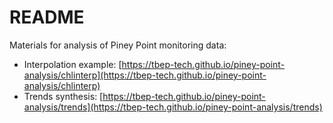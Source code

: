 # README

Materials for analysis of Piney Point monitoring data: 

* Interpolation example: [https://tbep-tech.github.io/piney-point-analysis/chlinterp](https://tbep-tech.github.io/piney-point-analysis/chlinterp)
* Trends synthesis: [https://tbep-tech.github.io/piney-point-analysis/trends](https://tbep-tech.github.io/piney-point-analysis/trends)
